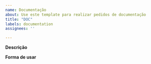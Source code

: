 ```yaml
---
name: Documentação
about: Use este template para realizar pedidos de documentação
title: "DOC"
labels: documentation
assignees: ''

---
```


<!-- Verifique primeiro se seu problema ainda não foi relatado -->

<!-- Use este modelo apenas para problemas relacionados à documentação -->

<!-- Se possível, complete * todas * as seções, conforme descrito. Não remova nenhuma seção. -->

**Descrição**

<!-- Uma descrição clara do que precisa ser mudado, por que deveria ser mudado? Como isso é útil? -->

**Forma de usar**

<!-- Existe um exemplo de uso? -->